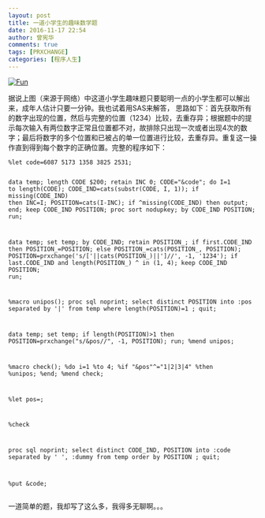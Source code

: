 ```yaml
---
layout: post
title: 一道小学生的趣味数学题
date: 2016-11-17 22:54
author: 曾宪华
comments: true
tags: [PRXCHANGE]
categories: [程序人生]
---
```

<p><a href="http://www.xianhuazeng.com/cn/images/2016/11/Fun.jpg"><img class="aligncenter size-full" src="http://www.xianhuazeng.com/cn/images/2016/11/Fun.jpg" alt="Fun" /></a></p>据说上图（来源于网络）中这道小学生趣味题只要聪明一点的小学生都可以解出来，成年人估计只要一分钟。我也试着用SAS来解答， 思路如下：首先获取所有的数字出现的位置，然后与完整的位置（1234）比较，去重存异；根据题中的提示每次输入有两位数字正常且位置都不对，故排除只出现一次或者出现4次的数字；最后将数字的多个位置和已被占的单一位置进行比较，去重存异。重复这一操作直到得到每个数字的正确位置。完整的程序如下：
<pre><code>%let code=6087 5173 1358 3825 2531;

data temp;
    length CODE $200;
    retain INC 0;
    CODE="&code";
    do I=1 to length(CODE);
        CODE_IND=cats(substr(CODE, I, 1));
        if missing(CODE_IND) then INC=I;
        POSITION=cats(I-INC);
        if ^missing(CODE_IND) then output;
    end;
    keep CODE_IND POSITION;
    proc sort nodupkey;
    by CODE_IND POSITION;
run;

data temp;
    set temp;
    by CODE_IND;
    retain POSITION_;
    if first.CODE_IND then POSITION_=POSITION;
    else POSITION_=cats(POSITION_, POSITION);
    POSITION=prxchange('s/['||cats(POSITION_)||']//', -1, '1234');
    if last.CODE_IND and length(POSITION_) ^ in (1, 4);
    keep CODE_IND POSITION;
run;

%macro unipos();
proc sql noprint;
    select distinct POSITION into :pos separated by '|'
        from temp
        where length(POSITION)=1
        ;
quit;

data temp;
    set temp;
    if length(POSITION)>1 then POSITION=prxchange("s/&pos//", -1, POSITION);
run;
%mend unipos;

%macro check();
%do i=1 %to 4;
    %if "&pos"^="1|2|3|4" %then %unipos;
%end;
%mend check;

%let pos=;

%check

proc sql noprint;
    select distinct CODE_IND, POSITION into :code separated by ' ', :dummy
        from temp
        order by POSITION
        ;
quit;

%put &code;
</code></pre>
一道简单的题，我却写了这么多，我得多无聊啊。。。